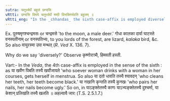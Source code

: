```yaml
---
sutra: चतुर्थ्यर्थे बहुलं छन्दसि
vRtti: छन्दसि विषये चतुर्थ्यर्थे षष्ठी विभक्तिर्भवति बहुलम् ॥
vRtti_eng: "In the _chhandas_ the sixth case-affix is employed diversely with the force of the fourth case-affix."
---
```

Ex. पुरुषमृगश्चन्द्रमसः or चन्द्रमसे 'to the moon, a male deer.' गोधा कालका दार्वा घाटस्ते वनस्पतीनाम् or वनस्पतिभ्यः, to you lords of the forest, are lizard, _kalaka_ bird, &c. So also वायुरस्मा उपा मन्थत् (_R_. _Ved_ X. 136. 7).

Why do we say 'diversely?' Observe कृष्णोरात्र्यै, हिमवती हस्ती.

Vart:- In the _Veda_, the 4th case-affix is employed in the sense of the sixth : as या खर्वेण पिबति तस्यै खर्वोजायते 'who soever woman drinks with a woman in her courses, gets herself in menstrua. So also या दतो धावति तस्यै श्यावदन् 'who cleans her teeth, her teeth become black.' या नखानि कृन्तति तस्यै कुनखः 'who pairs her nails, her nails become ugly.' So on, in याऽङ्क्तेतस्यै काणः याऽभ्यङ्क्तेतस्यै दुश्चर्मा, या केशान् प्रलिखति तस्यै खलति ॥ अहल्यायै जारः (T.S. 2.5.1.7.)
